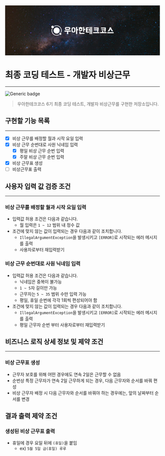 <p align="center">
    <img src="images/title.png" alt="우아한테크코스">
</p>

# 최종 코딩 테스트 - 개발자 비상근무

---

![Generic badge](https://img.shields.io/badge/test-0_passed-blue.svg)

> 우아한테크코스 6기 최종 코딩 테스트, 개발자 비상근무를 구현한 저장소입니다.

## 구현할 기능 목록

---

- [X] 비상 근무를 배정할 월과 시작 요일 입력
- [X] 비상 근무 순번대로 사원 닉네임 입력
    - [X] 평일 비상 근무 순번 입력
    - [X] 주말 비상 근무 순번 입력
- [X] 비상 근무표 생성
- [ ] 비상근무표 출력

## 사용자 입력 값 검증 조건

---

### 비상 근무를 배정할 월과 시작 요일 입력

- 입력값 허용 조건은 다음과 같습니다.
    - 월 입력은 `1 ~ 12` 범위 내 정수 값
- 조건에 맞지 않는 값이 입력되는 경우 다음과 같이 조치합니다.
    - `IllegalArgumentException`을 발생시키고 `[ERROR]`로 시작되는 에러 메시지를 출력
    - 사용자로부터 재입력받기

### 비상 근무 순번대로 사원 닉네임 입력

- 입력값 허용 조건은 다음과 같습니다.
    - 닉네임은 중복이 불가능
    - `1 ~ 5`자 길이만 가능
    - 근무자는 `5 ~ 35` 범위 수만 입력 가능
    - 평일, 휴일 순번에 각각 1회씩 편성되어야 함
- 조건에 맞지 않는 값이 입력되는 경우 다음과 같이 조치합니다.
    - `IllegalArgumentException`을 발생시키고 `[ERROR]`로 시작되는 에러 메시지를 출력
    - 평일 근무자 순번 부터 사용자로부터 재입력받기

## 비즈니스 로직 상세 정보 및 제약 조건

---

### 비상 근무표 생성

- 근무자 보호를 위해 어떤 경우에도 연속 2일은 근무할 수 없음
- 순번상 특정 근무자가 연속 2일 근무하게 되는 경우, 다음 근무자와 순서를 바꿔 편성
- 비상 근무자 배정 시 다음 근무자와 순서를 바꿔야 하는 경우에는, 앞의 날짜부터 순서를 변경

## 결과 출력 제약 조건

### 생성된 비상 근무표 출력

- 휴일에 경우 요일 뒤에 `(휴일)`을 붙임
    - ex) `5월 5일 금(휴일) 루루`
